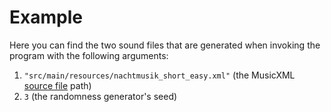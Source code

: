 # Example

Here you can find the two sound files that are generated when invoking the program with the following arguments:
1. `"src/main/resources/nachtmusik_short_easy.xml"` (the MusicXML [source file](../src/main/resources/nachtmusik_short_easy.png) path)
1. `3` (the randomness generator's seed)
